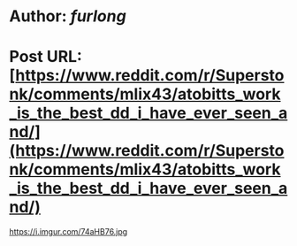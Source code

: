 # Author: _furlong_
# Post URL: [https://www.reddit.com/r/Superstonk/comments/mlix43/atobitts_work_is_the_best_dd_i_have_ever_seen_and/](https://www.reddit.com/r/Superstonk/comments/mlix43/atobitts_work_is_the_best_dd_i_have_ever_seen_and/)


https://i.imgur.com/74aHB76.jpg